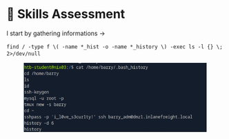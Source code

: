 # 🌠 Skills Assessment

I start by gathering informations ->

```
find / -type f \( -name *_hist -o -name *_history \) -exec ls -l {} \; 2>/dev/null
```

<figure><img src="../../../.gitbook/assets/image (1).png" alt=""><figcaption></figcaption></figure>
